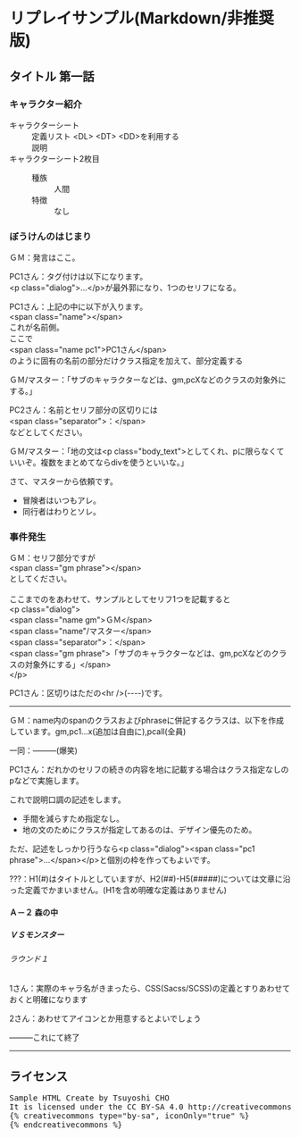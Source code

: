 # リプレイサンプル(Markdown/非推奨版)

## タイトル 第一話

### キャラクター紹介

<dl>
<dt>キャラクターシート</dt>
<dd>
定義リスト &lt;DL&gt; &lt;DT&gt; &lt;DD&gt;を利用する<br />
説明
</dd>

<dt>キャラクターシート2枚目</dt>
<dd>
<dl>
<dt>種族</dt>
<dd>人間</dd>
<dt>特徴</dt>
<dd>なし</dd>
</dl>
</dd>
</dl>

### ぼうけんのはじまり

<p class="dialog"><span class="name gm">ＧＭ</span><span class="separator">：</span><span class="gm phrase">発言はここ。</span></p>
<p class="dialog"><span class="name pc1">PC1さん</span><span class="separator">：</span><span class="pc1 phrase">タグ付けは以下になります。<br />&lt;p class="dialog"&gt;...&lt;/p&gt;が最外郭になり、1つのセリフになる。</span></p>
<p class="dialog"><span class="name pc1">PC1さん</span><span class="separator">：</span><span class="pc1 phrase">上記の中に以下が入ります。<br />&lt;span class="name"&gt;&lt;/span&gt;<br />これが名前側。<br />ここで<br />&lt;span class="name pc1"&gt;PC1さん&lt;/span&gt;<br />のように固有の名前の部分だけクラス指定を加えて、部分定義する</span></p>
<p class="dialog"><span class="name gm">ＧＭ</span><span class="name">/マスター</span><span class="separator">：</span><span class="gm phrase">「サブのキャラクターなどは、gm,pcXなどのクラスの対象外にする。」</span></p>
<p class="dialog"><span class="name pc2">PC2さん</span><span class="separator">：</span><span class="pc2 phrase">名前とセリフ部分の区切りには<br />&lt;span class="separator"&gt;：&lt;/span&gt;<br />などとしてください。<br /></span></p>
<p class="dialog"><span class="name gm">ＧＭ</span><span class="name">/マスター</span><span class="separator">：</span><span class="gm phrase">「地の文は&lt;p class="body_text"&gt;としてくれ、pに限らなくていいぞ。複数をまとめてならdivを使うといいな。」</span></p>
<p class="body_text">さて、マスターから依頼です。<br /></p>
<ul class="body_text">
  <li>冒険者はいつもアレ。</li>
  <li>同行者はわりとソレ。</li>
</ul>

### 事件発生

<p class="dialog"><span class="name gm">ＧＭ</span><span class="separator">：</span><span class="gm phrase">セリフ部分ですが<br />
&lt;span class="gm&nbsp;phrase"&gt;&lt;/span&gt;<br />
としてください。<br />
<br />
ここまでのをあわせて、サンプルとしてセリフ1つを記載すると<br />
&lt;p class="dialog"&gt;<br />
&lt;span class="name gm"&gt;ＧＭ&lt;/span&gt<br />
&lt;span class="name"/マスター&lt;/span&gt;<br />
&lt;span class="separator"&gt;：&lt;/span&gt;<br />
&lt;span class="gm phrase"&gt;「サブのキャラクターなどは、gm,pcXなどのクラスの対象外にする」&lt;/span&gt;<br />
&lt;/p&gt;</span></p>
<p class="dialog"><span class="name pc1">PC1さん</span><span class="separator">：</span><span class="pc1 phrase">区切りはただの&lt;hr /&gt;(----)です。</span></p>

----

<p class="dialog"><span class="name gm">ＧＭ</span><span class="separator">：</span><span class="gm phrase">name内のspanのクラスおよびphraseに併記するクラスは、以下を作成しています。gm,pc1...x(追加は自由に),pcall(全員)</span></p>
<p class="dialog"><span class="name pcall">一同</span><span class="separator">：</span><span class="pcall phrase">―――(爆笑)</span></p>
<p class="dialog"><span class="name pc1">PC1さん</span><span class="separator">：</span><span class="pc1 phrase">だれかのセリフの続きの内容を地に記載する場合はクラス指定なしのpなどで実施します。</span></p>

これで説明口調の記述をします。

<ul>
  <li>手間を減らすため指定なし。<br /></li>
  <li>地の文のためにクラスが指定してあるのは、デザイン優先のため。</li>
</ul>

ただ、記述をしっかり行うなら&lt;p class="dialog"&gt;&lt;span class="pc1 phrase"&gt;...&lt;/span&gt;&lt;/p&gt;と個別の枠を作ってもよいです。

<p class="dialog"><span class="name pc3">???</span><span class="separator">：</span><span class="pc3 phrase">H1(#)はタイトルとしていますが、H2(##)-H5(#####)については文章に沿った定義でかまいません。(H1を含め明確な定義はありません)</span></p>

#### Ａ－２ 森の中

##### ＶＳモンスター

###### ラウンド１

<p class="dialog"><span class="name user1">1さん</span><span class="separator">：</span><span class="user1 phrase">実際のキャラ名がきまったら、CSS(Sacss/SCSS)の定義とすりあわせておくと明確になります</span></p>
<p class="dialog"><span class="name user2">2さん</span><span class="separator">：</span><span class="user2 phrase">あわせてアイコンとか用意するとよいでしょう</span></p>

<p class="body_text">―――これにて終了</p>

----

## ライセンス

<pre>
Sample HTML Create by Tsuyoshi CHO <Tsuyoshi.CHO@Gmail.com>
It is licensed under the CC BY-SA 4.0 http://creativecommons.org/licenses/by-sa/4.0/deed
{% creativecommons type="by-sa", iconOnly="true" %}
{% endcreativecommons %}
</pre>

